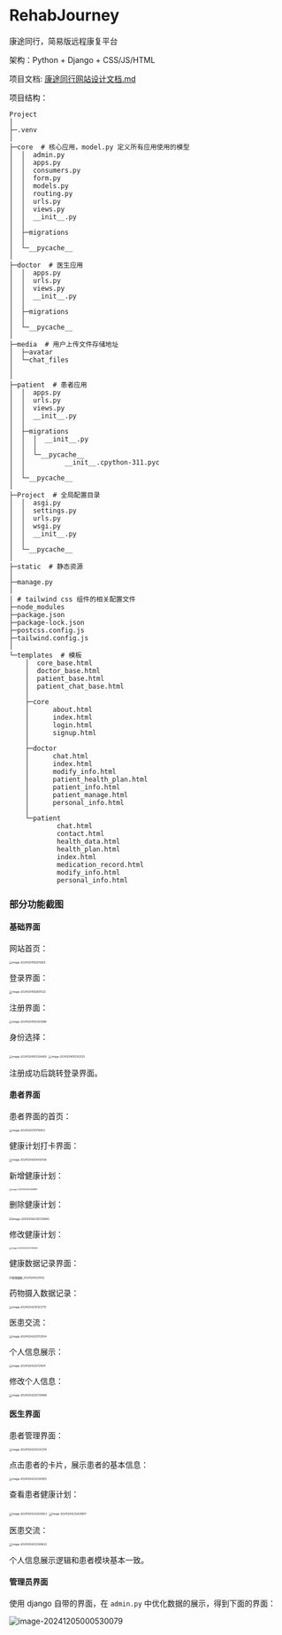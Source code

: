 # RehabJourney
康途同行，简易版远程康复平台

架构：Python + Django + CSS/JS/HTML

项目文档: [康途同行网站设计文档.md](https://github.com/Carolinebaby/RehabJourney/blob/main/doc/%E5%BA%B7%E9%80%94%E5%90%8C%E8%A1%8C%E7%BD%91%E7%AB%99%E8%AE%BE%E8%AE%A1%E6%96%87%E6%A1%A3.md)

项目结构：

```
Project
│
├─.venv
│
├─core  # 核心应用，model.py 定义所有应用使用的模型
│  │  admin.py
│  │  apps.py
│  │  consumers.py
│  │  form.py
│  │  models.py
│  │  routing.py
│  │  urls.py
│  │  views.py
│  │  __init__.py
│  │
│  ├─migrations
│  │
│  └─__pycache__
│
├─doctor  # 医生应用
│  │  apps.py
│  │  urls.py
│  │  views.py
│  │  __init__.py
│  │
│  ├─migrations
│  │
│  └─__pycache__
│
├─media  # 用户上传文件存储地址
│  ├─avatar
│  └─chat_files
│ 
│
├─patient  # 患者应用
│  │  apps.py
│  │  urls.py
│  │  views.py
│  │  __init__.py
│  │
│  ├─migrations
│  │  │  __init__.py
│  │  │
│  │  └─__pycache__
│  │          __init__.cpython-311.pyc
│  │
│  └─__pycache__
│
├─Project  # 全局配置目录
│  │  asgi.py
│  │  settings.py
│  │  urls.py
│  │  wsgi.py
│  │  __init__.py
│  │
│  └─__pycache__
│
├─static  # 静态资源
│
├─manage.py
│
│ # tailwind css 组件的相关配置文件
├─node_modules
├─package.json
├─package-lock.json
├─postcss.config.js
├─tailwind.config.js
│
└─templates  # 模板
    │  core_base.html
    │  doctor_base.html
    │  patient_base.html
    │  patient_chat_base.html
    │
    ├─core
    │      about.html
    │      index.html
    │      login.html
    │      signup.html
    │
    ├─doctor
    │      chat.html
    │      index.html
    │      modify_info.html
    │      patient_health_plan.html
    │      patient_info.html
    │      patient_manage.html
    │      personal_info.html
    │
    └─patient
            chat.html
            contact.html
            health_data.html
            health_plan.html
            index.html
            medication_record.html
            modify_info.html
            personal_info.html
```

### 部分功能截图

#### 基础界面

网站首页：

<img src="doc/康途同行网站设计文档/image-20241204192515825.png" alt="image-20241204192515825" style="zoom:33%;" />

登录界面：

<img src="doc/康途同行网站设计文档/image-20241204192801532.png" alt="image-20241204192801532" style="zoom:33%;" />

注册界面：

<img src="doc/康途同行网站设计文档/image-20241204193303088.png" alt="image-20241204193303088" style="zoom:33%;" />

身份选择：

<img src="doc/康途同行网站设计文档/image-20241204193334469.png" alt="image-20241204193334469" style="zoom:33%;" />

<img src="doc/康途同行网站设计文档/image-20241204193352125.png" alt="image-20241204193352125" style="zoom:33%;" />

注册成功后跳转登录界面。

#### 患者界面

患者界面的首页：

<img src="doc/康途同行网站设计文档/image-20241205110716453.png" alt="image-20241205110716453" style="zoom: 33%;" />

健康计划打卡界面：

<img src="doc/康途同行网站设计文档/image-20241204204412038.png" alt="image-20241204204412038" style="zoom:33%;" />

新增健康计划：

<img src="doc/康途同行网站设计文档/image-20241204230659881.png" alt="image-20241204230659881" style="zoom: 25%;" />

删除健康计划：

<img src="doc/康途同行网站设计文档/image-20241204230720940.png" alt="image-20241204230720940" style="zoom: 35%;" />

修改健康计划：

<img src="doc/康途同行网站设计文档/image-20241204230746046.png" alt="image-20241204230746046" style="zoom: 25%;" />

健康数据记录界面：

<img src="doc/康途同行网站设计文档/联想截图_20241204221052.png" alt="联想截图_20241204221052" style="zoom: 33%;" />

药物摄入数据记录：

<img src="doc/康途同行网站设计文档/image-20241204230123770.png" alt="image-20241204230123770" style="zoom: 33%;" />

医患交流：

<img src="doc/康途同行网站设计文档/image-20241204225703554.png" alt="image-20241204225703554" style="zoom: 33%;" />

个人信息展示：

<img src="doc/康途同行网站设计文档/image-20241204225721641.png" alt="image-20241204225721641" style="zoom:33%;" />

修改个人信息：

<img src="doc/康途同行网站设计文档/image-20241204225739489.png" alt="image-20241204225739489" style="zoom:33%;" />

#### 医生界面

患者管理界面：

<img src="doc/康途同行网站设计文档/image-20241204232333374.png" alt="image-20241204232333374" style="zoom:33%;" />

点击患者的卡片，展示患者的基本信息：

<img src="doc/康途同行网站设计文档/image-20241204232345955.png" alt="image-20241204232345955" style="zoom:33%;" />

查看患者健康计划：

<img src="doc/康途同行网站设计文档/image-20241204232420823.png" alt="image-20241204232420823" style="zoom:33%;" />

<img src="doc/康途同行网站设计文档/image-20241204232429801.png" alt="image-20241204232429801" style="zoom:33%;" />

医患交流：

<img src="doc/康途同行网站设计文档/image-20241204233349622.png" alt="image-20241204233349622" style="zoom:33%;" />

个人信息展示逻辑和患者模块基本一致。

#### 管理员界面

使用 django 自带的界面，在 `admin.py` 中优化数据的展示，得到下面的界面：

![image-20241205000530079](doc/康途同行网站设计文档/image-20241205000530079.png)
